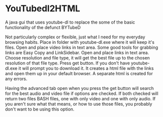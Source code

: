 # YouTubedl2HTML
A java gui that uses youtube-dl to replace the some of the basic functionality of the defunct BYTubeD

Not particularly complex or flexible, just what I need for my everyday browsing habits.
Place in  folder with youtube-dl.exe where it will keep it's files. 
Open and place video links in text area. 
Some good tools for grabbing links are Easy Copy and LinkSidebar.
Open and place links in text area. 
Choose resolution and file type, it will get the best file up to the chosen resolution of that file type. 
Press get button. 
If you don't have youtube-dl.exe it will prompt you to download it.
It creates a html file with the links and open them up in your default browser.
A separate html is created for any errors.

Having the advanced tab open when you press the get button will search for the best audio and video file if options are checked. 
If both checked will return two files BASH files, one with only video and one with only audio. 
If you aren't sure what that means, or how to use those files, you probably don't want to be using this option.